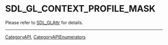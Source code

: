 # SDL_GL_CONTEXT_PROFILE_MASK

Please refer to [SDL_GLAttr](SDL_GLAttr) for details.

----
[CategoryAPI](CategoryAPI), [CategoryAPIEnumerators](CategoryAPIEnumerators)


